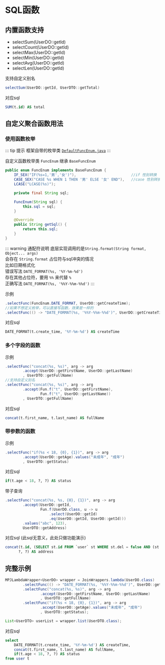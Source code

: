 # SQL函数

## 内置函数支持

* selectSum(UserDO::getId)
* selectCount(UserDO::getId)
* selectMax(UserDO::getId)
* selectMin(UserDO::getId)
* selectAvg(UserDO::getId)
* selectLen(UserDO::getId)

支持自定义别名

```java
selectSum(UserDO::getId, UserDTO::getTotal)
```

对应sql

```sql
SUM(t.id) AS total
```

## 自定义聚合函数用法

### 使用函数枚举

::: tip 提示
框架自带的枚举类 [`DefaultFuncEnum.java`](https://github.com/yulichang/mybatis-plus-join/blob/master/mybatis-plus-join-core/src/main/java/com/github/yulichang/wrapper/enums/DefaultFuncEnum.java)
:::

自定义函数枚举类 `FuncEnum` 继承 `BaseFuncEnum`

```java
public enum FuncEnum implements BaseFuncEnum {
    IF_SEX("IF(%s=1,'男','女')"),                         //if 性别转换
    CASE_SEX("CASE %s WHEN 1 THEN '男' ELSE '女' END"),   //case 性别转换
    LCASE("LCASE(%s)");

    private final String sql;

    FuncEnum(String sql) {
        this.sql = sql;
    }

    @Override
    public String getSql() {
        return this.sql;
    }
}
```

::: warning 通配符说明
底层实现调用的是`String.format(String format, Object... args)`  
会存在 `String.format` 占位符与sql冲突的情况  
比如日期格式化    
错误写法 `DATE_FORMAT(%s, '%Y-%m-%d')`  
存在其他占位符，要用 `%%` 来代替 `%`  
正确写法 `DATE_FORMAT(%s, '%%Y-%%m-%%d')`
:::

示例
```java
.selectFunc(FuncEnum.DATE_FORMAT, UserDO::getCreateTime);
//如果不想定义枚举，可以直接写函数，效果是一样的
.selectFunc(() -> "DATE_FORMAT(%s, '%%Y-%%m-%%d')", UserDO::getCreateTime);
```
对应sql
```sql
DATE_FORMAT(t.create_time, '%Y-%m-%d') AS createTime
```

### 多个字段的函数

示例
```java
.selectFunc("concat(%s, %s)", arg -> arg
        .accept(UserDO::getFirstName, UserDO::getLastName)
        , UserDTO::getFullName)
//支持自定义别名
.selectFunc("concat(%s, %s)", arg -> arg
        .accept(Fun.f("t", UserDO::getFirstName), 
                Fun.f("t", UserDO::getLastName))
        , UserDTO::getFullName)
```
对应sql
```sql
concat(t.first_name, t.last_name) AS fullName
```

### 带参数的函数 <Badge type="tip" text="1.5.2+" />

示例
```java
.selectFunc("if(%s < 18, {0}, {1})", arg -> arg
        .accept(UserDO::getAge).values("未成年", "成年")
        , UserDTO::getStatus)
```
对应sql
```sql
if(t.age < 18, ?, ?) AS status
```

带子查询 
```java
.selectFunc("concat(%s, %s, {0}, {1})", arg -> arg
        .accept(UserDO::getId,
                Fun.f(UserDO.class, u -> u
                    .select(UserDO::getId)
                    .eq(UserDO::getId, UserDO::getId)))
        .values("abc", 123),
        UserDTO::getAddress)
```
对应sql (此sql无意义，此处只做功能演示)
```sql
concat(t.id, (SELECT st.id FROM `user` st WHERE st.del = false AND (st.id = t.id)), 
      ?, ?) AS address
```

## 完整示例
```java
MPJLambdaWrapper<UserDO> wrapper = JoinWrappers.lambda(UserDO.class)
        .selectFunc(() -> "DATE_FORMAT(%s, '%%Y-%%m-%%d')", UserDO::getCreateTime)
        .selectFunc("concat(%s, %s)", arg -> arg
                .accept(UserDO::getFirstName, UserDO::getLastName)
                , UserDTO::getFullName)
        .selectFunc("if(%s < 18, {0}, {1})", arg -> arg
                .accept(UserDO::getAge).values("未成年", "成年")
                , UserDTO::getStatus);

List<UserDTO> userList = wrapper.list(UserDTO.class);
```

对应sql

```sql
select 
    DATE_FORMAT(t.create_time, '%Y-%m-%d') AS createTime,
    concat(t.first_name, t.last_name) AS fullName,
    if(t.age < 18, ?, ?) AS status
from user t
```
